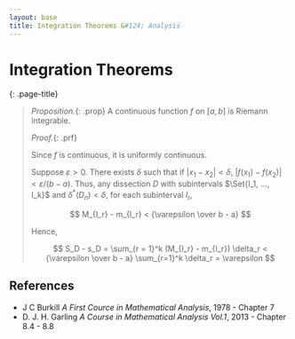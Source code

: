```yaml
---
layout: base
title: Integration Theorems &#124; Analysis
---
```


# Integration Theorems
{: .page-title}

> *Proposition.*{: .prop}
> A continuous function $f$ on $[a, b]$ is Riemann integrable.
>
> *Proof.*{: .prf}
>
> Since $f$ is continuous, it is uniformly continuous.
>
> Suppose $\varepsilon > 0$. There exists $\delta$ such that if $\vert x_1 - x_2 \vert < \delta$, $\vert f(x_1) - f(x_2) \vert < \varepsilon / (b - a)$.
> Thus, any dissection $D$ with subintervals $\Set{I_1, ..., I_k}$ and $\delta^\ast(D_n) < \delta$, for each subinterval $I_r$,
>
> $$
  M_{I_r} - m_{I_r} < {\varepsilon \over b - a}
  $$
>
> Hence,
>
> $$
  S_D - s_D = \sum_{r = 1}^k (M_{I_r} - m_{I_r}) \delta_r < {\varepsilon \over b - a} \sum_{r=1}^k \delta_r = \varepsilon
  $$

## References

* J C Burkill _A First Cource in Mathematical Analysis_, 1978 - Chapter 7
* D. J. H. Garling _A Course in Mathematical Analysis Vol.1_, 2013 - Chapter 8.4 - 8.8
